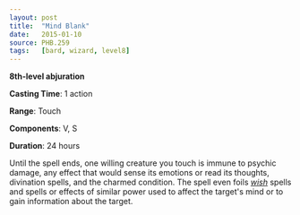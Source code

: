 ```yaml
---
layout: post
title:  "Mind Blank"
date:   2015-01-10
source: PHB.259
tags:   [bard, wizard, level8]
---
```


**8th-level abjuration**

**Casting Time**: 1 action

**Range**: Touch

**Components**: V, S

**Duration**: 24 hours

Until the spell ends, one willing creature you touch is immune to psychic damage, any effect that would sense its emotions or read its thoughts, divination spells, and the charmed condition. The spell even foils _[wish](wish/ "wish (lvl 9)")_ spells and spells or effects of similar power used to affect the target's mind or to gain information about the target.
